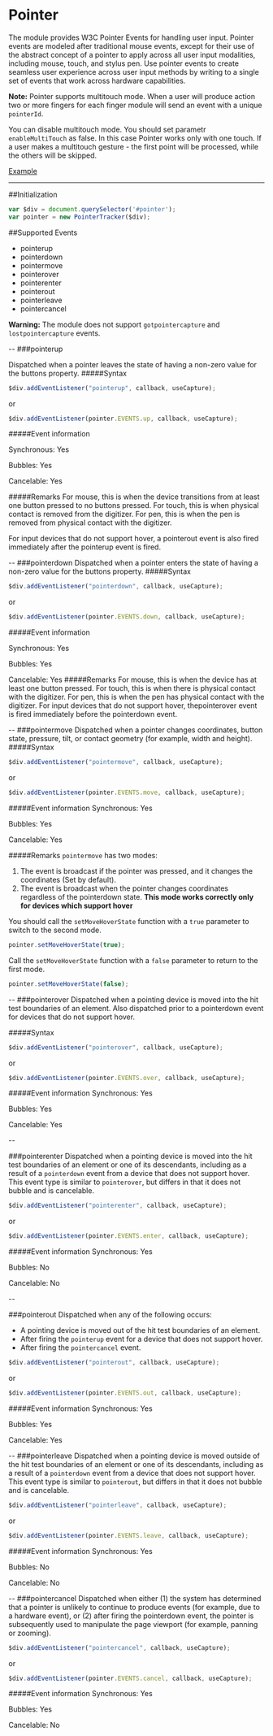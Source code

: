 # Pointer
The module provides W3C Pointer Events for handling user input. Pointer events are modeled after traditional mouse events, except for their use of the abstract concept of a pointer to apply across all user input modalities, including mouse, touch, and stylus pen. Use pointer events to create seamless user experience across user input methods by writing to a single set of events that work across hardware capabilities.
>
**Note:** Pointer supports multitouch mode. When a user will produce action two or more fingers for each finger module will send an event with a unique `pointerId`. 
>
You can disable multitouch mode. You should set parametr `enableMultiTouch` as false. In this case Pointer works only with one touch. If a user makes a multitouch gesture - the first point will be processed, while the others will be skipped.

[Example](http://rapid-application-development-js.github.io/Pointer/)

---

##Initialization

```javascript
var $div = document.querySelector('#pointer');
var pointer = new PointerTracker($div);
```

##Supported Events
- pointerup
- pointerdown
- pointermove
- pointerover
- pointerenter
- pointerout
- pointerleave
- pointercancel

**Warning:** The module does not support `gotpointercapture` and `lostpointercapture` events.

-- 
###pointerup

Dispatched when a pointer leaves the state of having a non-zero value for the buttons property.
#####Syntax

```javascript
$div.addEventListener("pointerup", callback, useCapture);
```
or

```javascript
$div.addEventListener(pointer.EVENTS.up, callback, useCapture);
```

#####Event information

Synchronous: Yes

Bubbles:	   Yes 

Cancelable:  Yes 

#####Remarks
For mouse, this is when the device transitions from at least one button pressed to no buttons pressed. For touch, this is when physical contact is removed from the digitizer. For pen, this is when the pen is removed from physical contact with the digitizer.

For input devices that do not support hover, a pointerout event is also fired immediately after the pointerup event is fired.

--
###pointerdown
Dispatched when a pointer enters the state of having a non-zero value for the buttons property.
#####Syntax
```javascript
$div.addEventListener("pointerdown", callback, useCapture);
```
or

```javascript
$div.addEventListener(pointer.EVENTS.down, callback, useCapture);
```
#####Event information

Synchronous: Yes

Bubbles:	   Yes 

Cancelable:  Yes 
#####Remarks
For mouse, this is when the device has at least one button pressed. For touch, this is when there is physical contact with the digitizer. For pen, this is when the pen has physical contact with the digitizer. For input devices that do not support hover, thepointerover event is fired immediately before the pointerdown event.

--
###pointermove
Dispatched when a pointer changes coordinates, button state, pressure, tilt, or contact geometry (for example, width and height).
#####Syntax
```javascript
$div.addEventListener("pointermove", callback, useCapture);
```
or

```javascript
$div.addEventListener(pointer.EVENTS.move, callback, useCapture);
```

#####Event information
Synchronous: Yes

Bubbles:	   Yes 

Cancelable:  Yes 

#####Remarks
`pointermove` has two modes:

1. The event is broadcast if the pointer was pressed, and it changes the coordinates (Set by default).
2. The event is broadcast when the pointer changes coordinates regardless of the pointerdown state. **This mode works correctly only for devices which support hover**

You should call the `setMoveHoverState` function with a `true` parameter to switch to the second mode.

```javascript
pointer.setMoveHoverState(true);
```

Call the `setMoveHoverState` function with a `false` parameter to return to the first mode.

```javascript
pointer.setMoveHoverState(false);
```

--
###pointerover
Dispatched when a pointing device is moved into the hit test boundaries of an element. Also dispatched prior to a pointerdown event for devices that do not support hover.

#####Syntax

```javascript
$div.addEventListener("pointerover", callback, useCapture);
```
or

```javascript
$div.addEventListener(pointer.EVENTS.over, callback, useCapture);
```

#####Event information
Synchronous: Yes

Bubbles:	   Yes 

Cancelable:  Yes 

--

###pointerenter
Dispatched when a pointing device is moved into the hit test boundaries of an element or one of its descendants, including as a result of a `pointerdown` event from a device that does not support hover. This event type is similar to `pointerover`, but differs in that it does not bubble and is cancelable.

```javascript
$div.addEventListener("pointerenter", callback, useCapture);
```

or

```javascript
$div.addEventListener(pointer.EVENTS.enter, callback, useCapture);
```

#####Event information
Synchronous: Yes

Bubbles:	   No 

Cancelable:  No 

--

###pointerout
Dispatched when any of the following occurs:

* A pointing device is moved out of the hit test boundaries of an element.
* After firing the `pointerup` event for a device that does not support hover.
* After firing the `pointercancel` event.


```javascript
$div.addEventListener("pointerout", callback, useCapture);
```
or

```javascript
$div.addEventListener(pointer.EVENTS.out, callback, useCapture);
```
#####Event information
Synchronous: Yes

Bubbles:	   Yes 

Cancelable:  Yes

--
###pointerleave
Dispatched when a pointing device is moved outside of the hit test boundaries of an element or one of its descendants, including as a result of a `pointerdown` event from a device that does not support hover. This event type is similar to `pointerout`, but differs in that it does not bubble and is cancelable.

```javascript
$div.addEventListener("pointerleave", callback, useCapture);
```
or

```javascript
$div.addEventListener(pointer.EVENTS.leave, callback, useCapture);
```
#####Event information
Synchronous: Yes

Bubbles:	   No 

Cancelable:  No 

--
###pointercancel 
Dispatched when either (1) the system has determined that a pointer is unlikely to continue to produce events (for example, due to a hardware event), or (2) after firing the pointerdown event, the pointer is subsequently used to manipulate the page viewport (for example, panning or zooming).

```javascript
$div.addEventListener("pointercancel", callback, useCapture);
```
or

```javascript
$div.addEventListener(pointer.EVENTS.cancel, callback, useCapture);
```

#####Event information
Synchronous: Yes

Bubbles:	   Yes 

Cancelable:  No

